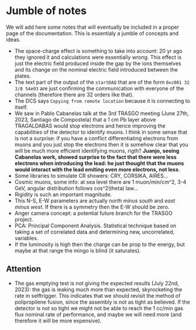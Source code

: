 # Jumble of notes
We will add here some notes that will eventually be included in a proper page of the documentation. This is essentialy a jumble of concepts and ideas.

- The space-charge effect is something to take into account: 20 yr ago they ignored it and calculations were essentially wrong. This effect is just the electric field produced inside the gap by the ions themselves and its change on the nominal electric field introduced between the plates.
- The text part of the output of the `startDAQ` that are of the form `0xc001 32 3/8 54e03` are just confirming the communication with everyone of the channels (therefore there are 32 orders like that).
- The DCS says `Copying from remote location` because it is connecting to itself.
- We saw in Pablo Cabanelas talk at the 3rd TRASGO meeting (June 27th, 2023, Santiago de Compostela) that a 1 cm Pb layer above TRAGALDABAS would stop electrons and hence improving the capabilities of the detector to identify muons. I think in some sense that is not a surprise: if you have a conflict differentiating electrons from muons and you just stop the electrons then it is somehow clear that you will be much more efficient identifying muons, rigth? **Juanjo, seeing Cabanelas work, showed surprise to the fact that there were less electrons when introducing the lead: he just thought that the muons would interact with the lead emiting even more electrons, not less**.
- Some libraries to simulate CR showers: CRY, CORSIKA, AIRES...
- Cosmic muons, some info: at sea level there are 1 muon/min/cm^2, 3-4 GeV, angular distribution follows cos^2(theta) law...
- Rigidity is such an important magnitude.
- This N-S, E-W parameters are actually *north minus south* and *east minus west*. If there is a symmetry then the E-W should be zero.
- Anger camera concept: a potential future branch for the TRASGO project.
- PCA: Principal Component Analysis. Statistical technique based on taking a set of correlated data and determining new, uncorrelated, variables.
- If the luminosity is high then the charge can be prop to the energy, but maybe at that range the mingo is blind (it saturates).

## Attention
- The gas emptying test is not giving the expected results (July 22nd, 2023): the gas is leaking much more than expected, skyrocketing the rate in selftrigger. This indicates that we should revisit the method of polipropilene fusion, since the assembly is not as tight as believed. If the detector is not so tight we might not be able to reach the 1 cc/min gas flux nominal rate of performance, and maybe we will need more (and therefore it will be more expensive).
